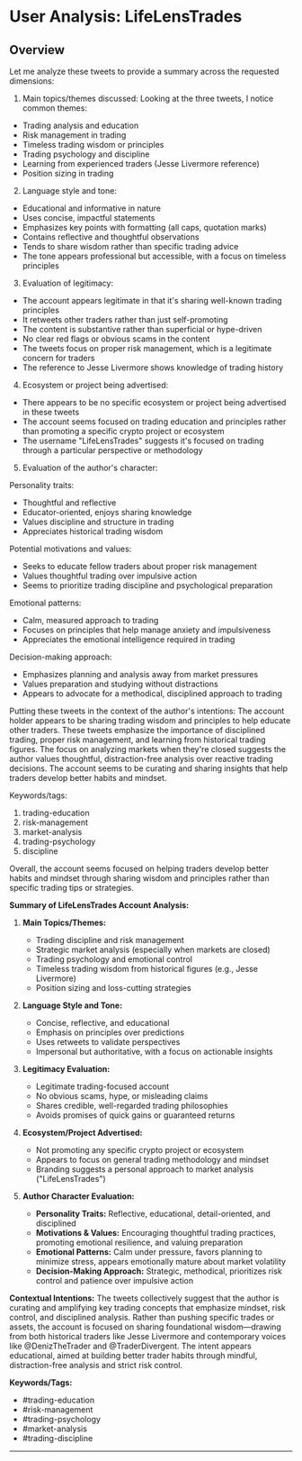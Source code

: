 # User Analysis: LifeLensTrades

## Overview

<think>
Let me analyze these tweets to provide a summary across the requested dimensions:

1. Main topics/themes discussed:
Looking at the three tweets, I notice common themes:
- Trading analysis and education
- Risk management in trading
- Timeless trading wisdom or principles
- Trading psychology and discipline
- Learning from experienced traders (Jesse Livermore reference)
- Position sizing in trading

2. Language style and tone:
- Educational and informative in nature
- Uses concise, impactful statements
- Emphasizes key points with formatting (all caps, quotation marks)
- Contains reflective and thoughtful observations
- Tends to share wisdom rather than specific trading advice
- The tone appears professional but accessible, with a focus on timeless principles

3. Evaluation of legitimacy:
- The account appears legitimate in that it's sharing well-known trading principles
- It retweets other traders rather than just self-promoting
- The content is substantive rather than superficial or hype-driven
- No clear red flags or obvious scams in the content
- The tweets focus on proper risk management, which is a legitimate concern for traders
- The reference to Jesse Livermore shows knowledge of trading history

4. Ecosystem or project being advertised:
- There appears to be no specific ecosystem or project being advertised in these tweets
- The account seems focused on trading education and principles rather than promoting a specific crypto project or ecosystem
- The username "LifeLensTrades" suggests it's focused on trading through a particular perspective or methodology

5. Evaluation of the author's character:

Personality traits:
- Thoughtful and reflective
- Educator-oriented, enjoys sharing knowledge
- Values discipline and structure in trading
- Appreciates historical trading wisdom

Potential motivations and values:
- Seeks to educate fellow traders about proper risk management
- Values thoughtful trading over impulsive action
- Seems to prioritize trading discipline and psychological preparation

Emotional patterns:
- Calm, measured approach to trading
- Focuses on principles that help manage anxiety and impulsiveness
- Appreciates the emotional intelligence required in trading

Decision-making approach:
- Emphasizes planning and analysis away from market pressures
- Values preparation and studying without distractions
- Appears to advocate for a methodical, disciplined approach to trading

Putting these tweets in the context of the author's intentions:
The account holder appears to be sharing trading wisdom and principles to help educate other traders. These tweets emphasize the importance of disciplined trading, proper risk management, and learning from historical trading figures. The focus on analyzing markets when they're closed suggests the author values thoughtful, distraction-free analysis over reactive trading decisions. The account seems to be curating and sharing insights that help traders develop better habits and mindset.

Keywords/tags:
1. trading-education
2. risk-management
3. market-analysis
4. trading-psychology
5. discipline

Overall, the account seems focused on helping traders develop better habits and mindset through sharing wisdom and principles rather than specific trading tips or strategies.
</think>

**Summary of LifeLensTrades Account Analysis:**

1. **Main Topics/Themes:**
   - Trading discipline and risk management
   - Strategic market analysis (especially when markets are closed)
   - Trading psychology and emotional control
   - Timeless trading wisdom from historical figures (e.g., Jesse Livermore)
   - Position sizing and loss-cutting strategies

2. **Language Style and Tone:**
   - Concise, reflective, and educational
   - Emphasis on principles over predictions
   - Uses retweets to validate perspectives
   - Impersonal but authoritative, with a focus on actionable insights

3. **Legitimacy Evaluation:**
   - Legitimate trading-focused account
   - No obvious scams, hype, or misleading claims
   - Shares credible, well-regarded trading philosophies
   - Avoids promises of quick gains or guaranteed returns

4. **Ecosystem/Project Advertised:**
   - Not promoting any specific crypto project or ecosystem
   - Appears to focus on general trading methodology and mindset
   - Branding suggests a personal approach to market analysis ("LifeLensTrades")

5. **Author Character Evaluation:**
   - **Personality Traits:** Reflective, educational, detail-oriented, and disciplined
   - **Motivations & Values:** Encouraging thoughtful trading practices, promoting emotional resilience, and valuing preparation
   - **Emotional Patterns:** Calm under pressure, favors planning to minimize stress, appears emotionally mature about market volatility
   - **Decision-Making Approach:** Strategic, methodical, prioritizes risk control and patience over impulsive action

**Contextual Intentions:**
The tweets collectively suggest that the author is curating and amplifying key trading concepts that emphasize mindset, risk control, and disciplined analysis. Rather than pushing specific trades or assets, the account is focused on sharing foundational wisdom—drawing from both historical traders like Jesse Livermore and contemporary voices like @DenizTheTrader and @TraderDivergent. The intent appears educational, aimed at building better trader habits through mindful, distraction-free analysis and strict risk control.

**Keywords/Tags:**
- #trading-education  
- #risk-management  
- #trading-psychology  
- #market-analysis  
- #trading-discipline
---
